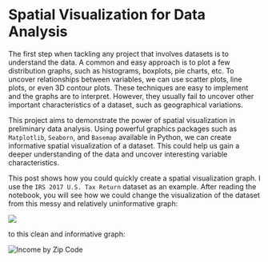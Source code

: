 # Spatial Visualization for Data Analysis

The first step when tackling any project that involves datasets is to understand the data. A common and easy approach is to plot a few distribution graphs, such as histograms, boxplots, pie charts, etc. To uncover relationships between variables, we can  use scatter plots, line plots, or even 3D contour plots. These techniques are easy to implement and the graphs are to interpret. However, they usually fail to uncover other important characteristics of a dataset, such as geographical variations.
 
This project aims to demonstrate the power of spatial visualization in preliminary data analysis. Using powerful graphics packages such as `Matplotlib`, `Seaborn`, and `Basemap` available in Python, we can create informative spatial visualization of a dataset. This could help us gain a deeper understanding of the data and uncover interesting variable characteristics.
 
This post shows how you could quickly create a spatial visualization graph. I use the `IRS 2017 U.S. Tax Return` dataset as an example. After reading the notebook, you will see how we could change the visualization of the dataset from this messy and relatively uninformative graph:   

<img src="https://user-images.githubusercontent.com/48388315/56777145-da35dc00-679d-11e9-9aa1-320a72903717.jpg" align="center">

to this clean and informative graph: 

![Income by Zip Code](https://user-images.githubusercontent.com/48388315/56778693-9b0b8900-67a5-11e9-85da-d36430a3a8c3.png)


